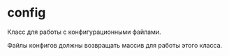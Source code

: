 # config
Класс для работы с конфигурационными файлами.

Файлы конфигов должны возвращать массив для работы этого класса.
